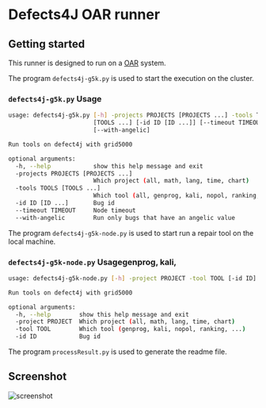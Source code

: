 # Defects4J OAR runner

## Getting started
This runner is designed to run on a [OAR](http://oar.imag.fr/dokuwiki/doku.php) system.

The program ```defects4j-g5k.py``` is used to start the execution on the cluster.
### ```defects4j-g5k.py``` Usage
```bash
usage: defects4j-g5k.py [-h] -projects PROJECTS [PROJECTS ...] -tools TOOLS
                        [TOOLS ...] [-id ID [ID ...]] [--timeout TIMEOUT]
                        [--with-angelic]

Run tools on defect4j with grid5000

optional arguments:
  -h, --help            show this help message and exit
  -projects PROJECTS [PROJECTS ...]
                        Which project (all, math, lang, time, chart)
  -tools TOOLS [TOOLS ...]
                        Which tool (all, genprog, kali, nopol, ranking, ...)
  -id ID [ID ...]       Bug id
  --timeout TIMEOUT     Node timeout
  --with-angelic        Run only bugs that have an angelic value
```
The program ```defects4j-g5k-node.py``` is used to start run a repair tool on the local machine.
### ```defects4j-g5k-node.py``` Usagegenprog, kali,
```bash
usage: defects4j-g5k-node.py [-h] -project PROJECT -tool TOOL [-id ID]

Run tools on defect4j with grid5000

optional arguments:
  -h, --help        show this help message and exit
  -project PROJECT  Which project (all, math, lang, time, chart)
  -tool TOOL        Which tool (genprog, kali, nopol, ranking, ...)
  -id ID            Bug id
```

The program ```processResult.py``` is used to generate the readme file.


## Screenshot
![screenshot](https://cloud.githubusercontent.com/assets/5577568/9560647/07b3b7ec-4e20-11e5-8734-cb56bffefdf9.png)
